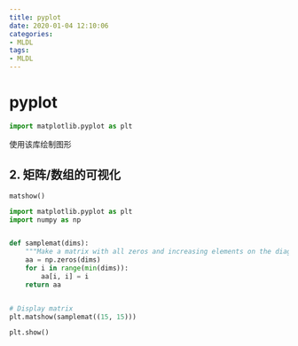 ```yaml
---
title: pyplot
date: 2020-01-04 12:10:06
categories:
- MLDL
tags:
- MLDL
---
```


# pyplot

```python
import matplotlib.pyplot as plt
```

使用该库绘制图形

## 2. 矩阵/数组的可视化

`matshow()`

```python
import matplotlib.pyplot as plt
import numpy as np


def samplemat(dims):
    """Make a matrix with all zeros and increasing elements on the diagonal"""
    aa = np.zeros(dims)
    for i in range(min(dims)):
        aa[i, i] = i
    return aa


# Display matrix
plt.matshow(samplemat((15, 15)))

plt.show()
```